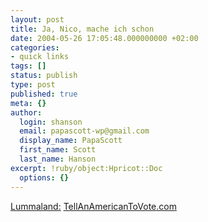 ```yaml
---
layout: post
title: Ja, Nico, mache ich schon
date: 2004-05-26 17:05:48.000000000 +02:00
categories:
- quick links
tags: []
status: publish
type: post
published: true
meta: {}
author:
  login: shanson
  email: papascott-wp@gmail.com
  display_name: PapaScott
  first_name: Scott
  last_name: Hanson
excerpt: !ruby/object:Hpricot::Doc
  options: {}
---
```

<p><a title="Los, Scott, geh wählen! [Lummaland]" href="http://lumma.de/eintrag.php?id=253">Lummaland:</a> <a href="http://www.tellanamericantovote.com/">TellAnAmericanToVote.com</a></p>

